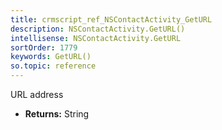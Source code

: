 ```yaml
---
title: crmscript_ref_NSContactActivity_GetURL
description: NSContactActivity.GetURL()
intellisense: NSContactActivity.GetURL
sortOrder: 1779
keywords: GetURL()
so.topic: reference
---
```



URL address



* **Returns:** String


